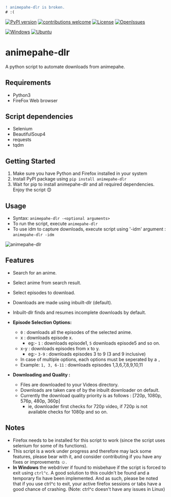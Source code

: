 ```diff
! animepahe-dlr is broken.
# :(
```
<!-- Badges -->
[![PyPI version](https://badge.fury.io/py/animepahe-dlr.svg)](https://pypi.org/project/animepahe-dlr/)
[![contributions welcome](https://img.shields.io/badge/contributions-welcome-brightgreen.svg?style=flat)](https://github.com/ed-archer/animepahe-dlr/)
[![License](https://img.shields.io/github/license/ed-archer/animepahe-dlr?color=brightgreen)](https://github.com/ed-archer/animepahe-dlr/blob/main/license.md)
[![OpenIssues](https://img.shields.io/github/issues/ed-archer/animepahe-dlr?color=important)](https://github.com/ed-archer/animepahe-dlr/issues)
<!--LineBreak-->
[![Windows](https://img.shields.io/badge/Windows-white?style=flat-square&logo=windows&logoColor=blue)](https://github.com/ed-archer/animepahe-dlr/)
[![Ubuntu](https://img.shields.io/badge/Ubuntu-white?style=flat-square&logo=ubuntu&logoColor=E95420)](https://github.com/ed-archer/animepahe-dlr/)
<!-- Badges -->
# animepahe-dlr
A python script to automate downloads from animepahe.

## Requirements
- Python3
- FireFox Web browser

## Script dependencies
- Selenium
- BeautifulSoup4
- requests
- tqdm

## Getting Started
1. Make sure you have Python and Firefox installed in your system
2. Install PyPI package using `pip install animepahe-dlr`
3. Wait for pip to install animepahe-dlr and all required dependencies. Enjoy the script :blush:
## Usage
- Syntax: `animepahe-dlr -<optional arguments>`
- To run the script, execute `animepahe-dlr`
- To use idm to capture downloads, execute script using '-idm' argument : `animepahe-dlr -idm`

![animepahe-dlr](https://user-images.githubusercontent.com/56473062/120795797-922a3b80-c557-11eb-8328-26cfb39f4187.png)

## Features
- Search for an anime.
- Select anime from search result.
- Select episodes to download.
- Downloads are made using inbuilt-dlr (default).
- Inbuilt-dlr finds and resumes incomplete downloads by default.
- **Episode Selection Options:**
  - `0` : downloads all the episodes of the selected anime.
  - x : downloads episode x.
    - eg:- `1` : downloads episode1, `5` downloads episode5 and so on.
  - x-y : downloads episodes from x to y. 
    - eg:- `3-9` : downloads episodes 3 to 9 (3 and 9 inclusive)
  - In case of multiple options, each options must be seperated by a `,`
  - Example: `1, 3, 6-11` : downloads episodes 1,3,6,7,8,9,10,11
  
- **Downloading and Quality :**
  - Files are downloaded to your Videos directory.
  - Downloads are taken care of by the inbuilt downloader on default.
  - Currently the download quality priority is as follows : [720p, 1080p, 576p, 480p, 360p]
    - ie, downloader first checks for 720p video, if 720p is not available checks for 1080p and so on.

## Notes
- Firefox needs to be installed for this script to work (since the script uses selenium for some of its functions).
- This script is a work under progress and therefore may lack some features, please bear with it, and consider contributing if you have any fixes or improvements :relaxed:. 
- **In Windows** the webdriver if found to misbehave if the script is forced to exit using `ctrl^c`. A good solution to this couldn't be found and a temporary fix have been implemented. And as such, please be noted that if you use ctrl^c to exit, your active firefox sessions or tabs have a good chance of crashing. (Note: ctrl^c doesn't have any issues in Linux)
